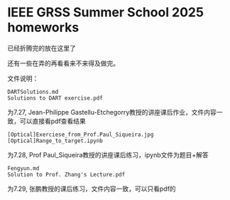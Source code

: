 # IEEE GRSS Summer School 2025 homeworks

已经折腾完的放在这里了

还有一些在弄的再看看来不来得及做完。

文件说明：
```
DARTSolutions.md
Solutions to DART exercise.pdf
```
为7.27, Jean-Philippe Gastellu-Etchegorry教授的讲座课后作业，文件内容一致，可以直接看pdf查看结果

```
[Optical]Exerciese_from_Prof.Paul_Siqueira.jpg
[Optical]Range_to_target.ipynb
```
为7.28, Prof Paul_Siqueira教授的讲座课后练习，ipynb文件为题目+解答

```
Fengyun.md
Solution to Prof. Zhang's Lecture.pdf
```
为7.29, 张鹏教授的课后练习，文件内容一致，可以只看pdf的
